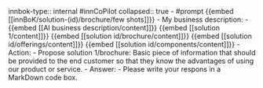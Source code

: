 innbok-type:: internal
#innCoPilot
collapsed:: true
	- #prompt {{embed [[innBoK/solution-(id)/brochure/few shots]]}}
		- My business description:
		- {{embed [[AI business description/content]]}} {{embed [[solution 1/content]]}} {{embed [[solution id/brochure/content]]}} {{embed [[solution id/offerings/content]]}} {{embed [[solution id/components/content]]}}
		- Action:
		- Propose solution 1/brochure: Basic piece of information that should be provided to the end customer so that they know the advantages of using our product or service.
		- Answer:
		- Please write your respons in a MarkDown code box.




